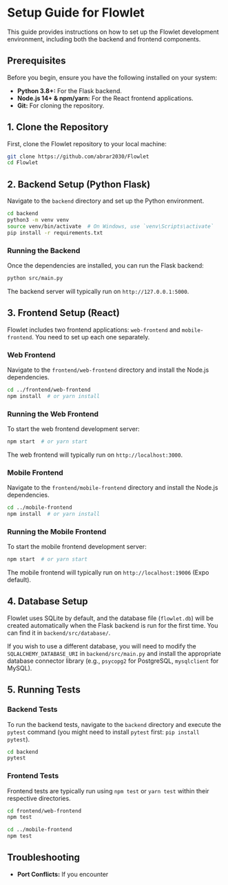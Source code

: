 
# Setup Guide for Flowlet

This guide provides instructions on how to set up the Flowlet development environment, including both the backend and frontend components.

## Prerequisites

Before you begin, ensure you have the following installed on your system:

*   **Python 3.8+:** For the Flask backend.
*   **Node.js 14+ & npm/yarn:** For the React frontend applications.
*   **Git:** For cloning the repository.

## 1. Clone the Repository

First, clone the Flowlet repository to your local machine:

```bash
git clone https://github.com/abrar2030/Flowlet
cd Flowlet
```

## 2. Backend Setup (Python Flask)

Navigate to the `backend` directory and set up the Python environment.

```bash
cd backend
python3 -m venv venv
source venv/bin/activate  # On Windows, use `venv\Scripts\activate`
pip install -r requirements.txt
```

### Running the Backend

Once the dependencies are installed, you can run the Flask backend:

```bash
python src/main.py
```

The backend server will typically run on `http://127.0.0.1:5000`.

## 3. Frontend Setup (React)

Flowlet includes two frontend applications: `web-frontend` and `mobile-frontend`. You need to set up each one separately.

### Web Frontend

Navigate to the `frontend/web-frontend` directory and install the Node.js dependencies.

```bash
cd ../frontend/web-frontend
npm install  # or yarn install
```

### Running the Web Frontend

To start the web frontend development server:

```bash
npm start  # or yarn start
```

The web frontend will typically run on `http://localhost:3000`.

### Mobile Frontend

Navigate to the `frontend/mobile-frontend` directory and install the Node.js dependencies.

```bash
cd ../mobile-frontend
npm install  # or yarn install
```

### Running the Mobile Frontend

To start the mobile frontend development server:

```bash
npm start  # or yarn start
```

The mobile frontend will typically run on `http://localhost:19006` (Expo default).

## 4. Database Setup

Flowlet uses SQLite by default, and the database file (`flowlet.db`) will be created automatically when the Flask backend is run for the first time. You can find it in `backend/src/database/`.

If you wish to use a different database, you will need to modify the `SQLALCHEMY_DATABASE_URI` in `backend/src/main.py` and install the appropriate database connector library (e.g., `psycopg2` for PostgreSQL, `mysqlclient` for MySQL).

## 5. Running Tests

### Backend Tests

To run the backend tests, navigate to the `backend` directory and execute the `pytest` command (you might need to install `pytest` first: `pip install pytest`).

```bash
cd backend
pytest
```

### Frontend Tests

Frontend tests are typically run using `npm test` or `yarn test` within their respective directories.

```bash
cd frontend/web-frontend
npm test

cd ../mobile-frontend
npm test
```

## Troubleshooting

*   **Port Conflicts:** If you encounter 


